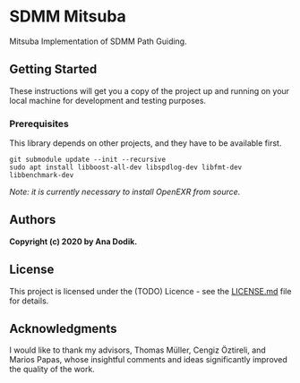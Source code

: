 # SDMM Mitsuba

Mitsuba Implementation of SDMM Path Guiding.

## Getting Started

These instructions will get you a copy of the project up and running on your local machine for development and testing purposes.

### Prerequisites

This library depends on other projects, and they have to be available first.

```
git submodule update --init --recursive
sudo apt install libboost-all-dev libspdlog-dev libfmt-dev libbenchmark-dev
```
*Note: it is currently necessary to install OpenEXR from source.*

## Authors

**Copyright (c) 2020 by Ana Dodik.** 

## License

This project is licensed under the (TODO) Licence - see the [LICENSE.md](LICENSE.md) file for details.

## Acknowledgments


I would like to thank my advisors, Thomas Müller, Cengiz Öztireli, and Marios Papas, whose insightful comments and ideas significantly improved the quality of the work.
